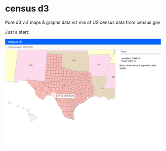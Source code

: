 # census d3

Pure d3 v.4 maps & graphs data viz mix of US census data from census.gov

Just a start: 

![Alt text](https://github.com/RandomFractals/CensusD3/blob/master/screens/USMapCounties3.png?raw=true 
 "latest") 